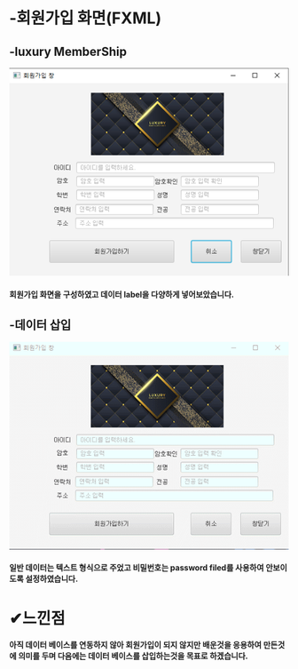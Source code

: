 # -회원가입 화면(FXML)
## -luxury MemberShip
![회원가입 화면](screenshot/회원가입화면.png)
#### 회원가입 화면을 구성하였고 데이터 label을 다양하게 넣어보았습니다.

## -데이터 삽입
![계산화면](screenshot/회원가입.gif)
#### 일반 데이터는 텍스트 형식으로 주었고 비밀번호는 password filed를 사용하여 안보이도록 설정하였습니다.

# ✔느낀점
#### 아직 데이터 베이스를 연동하지 않아 회원가입이 되지 않지만 배운것을 응용하여 만든것에 의미를 두며 다음에는 데이터 베이스를 삽입하는것을 목표로 하겠습니다.